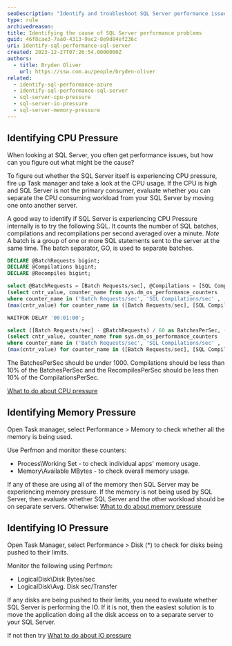 ```yaml
---
seoDescription: "Identify and troubleshoot SQL Server performance issues by monitoring CPU, memory, and I/O pressures using Task Manager and Perfmon."
type: rule
archivedreason: 
title: Identifying the cause of SQL Server performance problems
guid: 46f8cae3-7aa0-4313-9ac2-8e9d84ef236c
uri: identify-sql-performance-sql-server
created: 2023-12-27T07:26:54.0000000Z
authors:
  - title: Bryden Oliver
    url: https://ssw.com.au/people/bryden-oliver
related: 
  - identify-sql-performance-azure
  - identify-sql-performance-sql-server
  - sql-server-cpu-pressure
  - sql-server-io-pressure
  - sql-server-memory-pressure
---
```

## Identifying CPU Pressure

When looking at SQL Server, you often get performance issues, but how can you figure out what might be the cause?

<!--endintro-->

To figure out whether the SQL Server itself is experiencing CPU pressure, fire up Task manager and take a look at the CPU usage. If the CPU is high and SQL Server is not the primary consumer, evaluate whether you can separate the CPU consuming workload from your SQL Server by moving one onto another server.

A good way to identify if SQL Server is experiencing CPU Pressure internally is to try the following SQL. It counts the number of SQL batches, compilations and recompilations per second averaged over a minute. *Note* A batch is a group of one or more SQL statements sent to the server at the same time. The batch separator, GO, is used to separate batches.

``` sql
DECLARE @BatchRequests bigint;
DECLARE @Compilations bigint;
DECLARE @Recompiles bigint;

select @BatchRequests = [Batch Requests/sec], @Compilations = [SQL Compilations/sec], @Recompiles = [SQL Re-Compilations/sec] from 
(select cntr_value, counter_name from sys.dm_os_performance_counters 
where counter_name in ('Batch Requests/sec', 'SQL Compilations/sec' , 'SQL Re-Compilations/sec') ) as SourceTable PIVOT
(max(cntr_value) for counter_name in ([Batch Requests/sec], [SQL Compilations/sec], [SQL Re-Compilations/sec])) as pivottable

WAITFOR DELAY '00:01:00';

select ([Batch Requests/sec] - @BatchRequests) / 60 as BatchesPerSec, ([SQL Compilations/sec] - @Compilations) / 60 AS CompilationsPerSec, ([SQL Re-Compilations/sec] - @Recompiles) / 60 as RecompilesPerSec from 
(select cntr_value, counter_name from sys.dm_os_performance_counters 
where counter_name in ('Batch Requests/sec', 'SQL Compilations/sec' , 'SQL Re-Compilations/sec') ) as SourceTable PIVOT
(max(cntr_value) for counter_name in ([Batch Requests/sec], [SQL Compilations/sec], [SQL Re-Compilations/sec])) as pivottable
```

The BatchesPerSec should be under 1000. Compilations should be less than 10% of the BatchesPerSec and the RecompilesPerSec should be less then 10% of the CompilationsPerSec.

[What to do about CPU pressure](https://ssw.com.au/rules/sql-server-cpu-pressure)

## Identifying Memory Pressure

Open Task manager, select Performance > Memory to check whether all the memory is being used.

Use Perfmon and monitor these counters:

* Process\Working Set - to check individual apps' memory usage.
* Memory\Available MBytes - to check overall memory usage.

If any of these are using all of the memory then SQL Server may be experiencing memory pressure.
If the memory is not being used by SQL Server, then evaluate whether SQL Server and the other workload should be on separate servers.
Otherwise: [What to do about memory pressure](https://ssw.com.au/rules/sql-server-memory-pressure)

## Identifying IO Pressure

Open Task Manager, select Performance > Disk (*) to check for disks being pushed to their limits.

Monitor the following using Perfmon:

* LogicalDisk\Disk Bytes/sec
* LogicalDisk\Avg. Disk sec/Transfer

If any disks are being pushed to their limits, you need to evaluate whether SQL Server is performing the IO. If it is not, then the easiest solution is to move the application doing all the disk access on to a separate server to your SQL Server.

If not then try [What to do about IO pressure](https://ssw.com.au/rules/sql-server-io-pressure)
